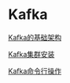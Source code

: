 # Kafka

[Kafka的基础架构](./subfile/_1Kafka的基础架构.md)

[Kafka集群安装](./subfile/_2Kafka集群安装.md)

[Kafka命令行操作](./subfile/_3Kafka命令行操作.md)

